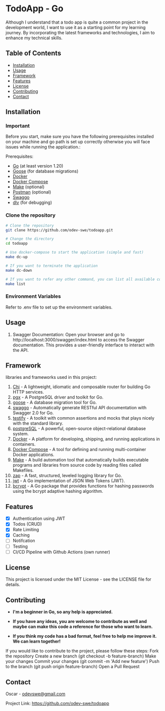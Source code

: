 # TodoApp - Go

Although I understand that a todo app is quite a common project in the development world, I want to use it as a starting point for my learning journey. By incorporating the latest frameworks and technologies, I aim to enhance my technical skills.

## Table of Contents

- [Installation](#installation)
- [Usage](#usage)
- [Framework](#framework)
- [Features](#features)
- [License](#license)
- [Contributing](#contributing)
- [Contact](#contact)

## Installation

<!-- Important -->

### Important

Before you start, make sure you have the following prerequisites installed on your machine and go path is set up correctly otherwise you will face issues while running the application.:

Prerequisites:

- [Go](https://golang.org/dl/) (at least version 1.20)
- [Goose](https://github.com/pressly/goose) (for database migrations)
- [Docker](https://www.docker.com/get-started)
- [Docker Compose](https://docs.docker.com/compose/install/)
- [Make](https://www.gnu.org/software/make/) (optional)
- [Postman](https://www.postman.com/downloads/) (optional)
- [Swaggo](https://github.com/swaggo/swag)
- [dlv](https://github.com/go-delve/delve) (for debugging)

### Clone the repository

```bash
# Clone the repository
git clone https://github.com/odev-swe/todoapp.git

# Change the directory
cd todoapp

# Use docker-compose to start the application (simple and fast)
make dc-up

# If you want to terminate the application
make dc-down

# If you want to refer any other command, you can list all available commands or refer to the Makefile
make list
```

### Environment Variables

Refer to .env file to set up the environment variables.

## Usage

1. Swagger Documentation:
   Open your browser and go to http://localhost:3000/swagger/index.html to access the Swagger documentation. This provides a user-friendly interface to interact with the API.

## Framework

libraries and frameworks used in this project:

1. [Chi]() - A lightweight, idiomatic and composable router for building Go HTTP services.
2. [pgx]() - A PostgreSQL driver and toolkit for Go.
3. [goose]() - A database migration tool for Go.
4. [swaggo]() - Automatically generate RESTful API documentation with Swagger 2.0 for Go.
5. [testify]() - A toolkit with common assertions and mocks that plays nicely with the standard library.
6. [postgreSQL]() - A powerful, open-source object-relational database system.
7. [Docker]() - A platform for developing, shipping, and running applications in containers.
8. [Docker Compose]() - A tool for defining and running multi-container Docker applications.
9. [Make]() - A build automation tool that automatically builds executable programs and libraries from source code by reading files called Makefiles.
10. [zap]() - A fast, structured, leveled logging library for Go.
11. [jwt]() - A Go implementation of JSON Web Tokens (JWT).
12. [bcrypt]() - A Go package that provides functions for hashing passwords using the bcrypt adaptive hashing algorithm.

## Features

- [x] Authentication using JWT
- [x] Todos (CRUD)
- [x] Rate Limiting
- [x] Caching
- [ ] Notifcation
- [ ] Testing
- [ ] CI/CD Pipeline with Github Actions (own runner)

## License

This project is licensed under the MIT License - see the LICENSE file for details.

## Contributing

- **I'm a beginner in Go, so any help is appreciated.**

- **If you have any ideas, you are welcome to contribute as well and maybe can make this code a reference for those who want to learn.**

- **If you think my code has a bad format, feel free to help me improve it. We can learn together!**

If you would like to contribute to the project, please follow these steps:
Fork the repository
Create a new branch (git checkout -b feature-branch)
Make your changes
Commit your changes (git commit -m 'Add new feature')
Push to the branch (git push origin feature-branch)
Open a Pull Request

## Contact

Oscar - odevswe@gmail.com

Project Link: https://github.com/odev-swe/todoapp

